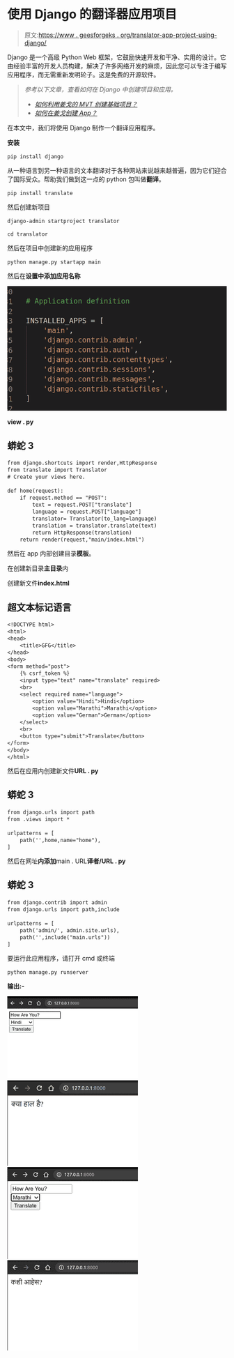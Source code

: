 # 使用 Django 的翻译器应用项目

> 原文:[https://www . geesforgeks . org/translator-app-project-using-django/](https://www.geeksforgeeks.org/translator-app-project-using-django/)

Django 是一个高级 Python Web 框架，它鼓励快速开发和干净、实用的设计。它由经验丰富的开发人员构建，解决了许多网络开发的麻烦，因此您可以专注于编写应用程序，而无需重新发明轮子。这是免费的开源软件。

> *参考以下文章，查看如何在 Django 中创建项目和应用。*
> 
> *   [*<u>如何利用姜戈的 MVT 创建基础项目？</u>*](https://www.geeksforgeeks.org/how-to-create-a-basic-project-using-mvt-in-django/)
> *   [*<u>如何在姜戈创建 App？</u>*](https://www.geeksforgeeks.org/how-to-create-an-app-in-django/)

在本文中，我们将使用 Django 制作一个翻译应用程序。

**安装**

```
pip install django
```

从一种语言到另一种语言的文本翻译对于各种网站来说越来越普遍，因为它们迎合了国际受众。帮助我们做到这一点的 python 包叫做**翻译**。

```
pip install translate
```

然后创建新项目

```
django-admin startproject translator
```

```
cd translator
```

然后在项目中创建新的应用程序

```
python manage.py startapp main
```

然后在**设置中添加应用名称**

![](img/cc260895d9b58daab438c41ac83ed888.png)

**view . py**

## 蟒蛇 3

```
from django.shortcuts import render,HttpResponse
from translate import Translator
# Create your views here.

def home(request):
    if request.method == "POST":
        text = request.POST["translate"]
        language = request.POST["language"]
        translator= Translator(to_lang=language)
        translation = translator.translate(text)
        return HttpResponse(translation)
    return render(request,"main/index.html")
```

然后在 app 内部创建目录**模板**。

在创建新目录**主目录**内

创建新文件**index.html**

## 超文本标记语言

```
<!DOCTYPE html>
<html>
<head>
    <title>GFG</title>
</head>
<body>
<form method="post">
    {% csrf_token %}
    <input type="text" name="translate" required>
    <br>
    <select required name="language">
        <option value="Hindi">Hindi</option>
        <option value="Marathi">Marathi</option>
        <option value="German">German</option>
    </select>
    <br>
    <button type="submit">Translate</button>
</form>
</body>
</html>
```

然后在应用内创建新文件**URL . py**

## 蟒蛇 3

```
from django.urls import path
from .views import *

urlpatterns = [
    path('',home,name="home"),
]
```

然后在网址**内添加**main . URL**译者/URL . py**

## 蟒蛇 3

```
from django.contrib import admin
from django.urls import path,include

urlpatterns = [
    path('admin/', admin.site.urls),
    path('',include("main.urls"))
]
```

要运行此应用程序，请打开 cmd 或终端

```
python manage.py runserver
```

**输出:-**

![](img/1f971e4cb42b29277edb58ac23a86e65.png) ![](img/c1b3e5b2c6181444a9537bd67bdd6f97.png) ![](img/47983f3c02726ae1338335ff703931ea.png) ![](img/39cd8e27004f02cee45210e1254432f9.png)